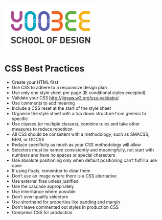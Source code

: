 [![Yoobee School of Design](images/yoobee-logo-300w.png)](http://yoobee.ac.nz)

# CSS Best Practices

* Create your HTML first
* Use CSS to adhere to a responsive design plan
* Use only one style sheet per page (IE conditional styles excepted)
* Validate your CSS http://jigsaw.w3.org/css-validator/
* Use comments to add meaning
* Include a CSS reset at the start of the style sheet
* Organise the style sheet with a top down structure from generic to specific
* Use classes (or multiple classes), combine rules and take other measures to reduce repetition
* All CSS should be consistent with a methodology, such as SMACSS, BEM, or OOCSS
* Reduce specificity as much as your CSS methodology will allow
* Selectors must be named consistently and meaningfully, not start with numbers and have no spaces or special characters
* Use absolute positioning only when default positioning can’t fulfill a use case
* If using floats, remember to clear them
* Don’t use an image where there is a CSS alternative
* Use external files unless justified
* Use the cascade appropriately
* Use inheritance where possible
* Don’t over-qualify selectors
* Use shorthand for properties like padding and margin
* Don't leave commented out styles in production CSS
* Compress CSS for production

